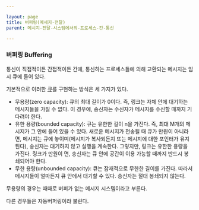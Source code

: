```yaml
---

layout: page
title: 버퍼링(메세지-전달)
parent: 메시지-전달-시스템에서의-프로세스-간-통신

---
```



### 버퍼링 Buffering

통신이 직접적이든 간접적이든 간에, 통신하는 프로세스들에 의해 교환되는 메시지는 임시 큐에 들어 있다.

기본적으로 이러한 [큐](큐.md)를 구현하는 방식은 세 가지가 있다.

- 무용량(zero capacity): 큐의 최대 길이가 0이다. 즉, 링크는 자체 안에 대기하는 메시지들을 가질 수 없다. 이 경우에, 송신자는 수신자가 메시지를 수신할 때까지 기다려야 한다.
- 유한 용량(bounded capacity): 큐는 유한한 길이 n을 가진다. 즉, 최대 M개의 메시지가 그 안에 들어 있을 수 있다. 새로운 메시지가 전송될 때 큐가 만원이 아니라면, 메시지는 큐에 놓이며(메시지가 복사되든지 또는 메시지에 대한 포인터가 유지된다), 송신자는 대기하지 않고 실행을 계속한다. 그렇지만, 링크는 유한한 용량을 가진다. 링크가 만원이 면, 송신자는 큐 안에 공간이 이용 가능할 때까지 반드시 봉쇄되어야 한다.
- 무한 용량(unbounded capacity): 큐는 잠재적으로 무한한 길이를 가진다. 따라서 메시지들이 얼마든지 큐 안에서 대기할 수 있다. 송신자는 절대 봉쇄되지 않는다.

무용량의 경우는 때때로 버퍼가 없는 메시지 시스템이라고 부른다.

다른 경우들은 자동버퍼링이라 불린다.